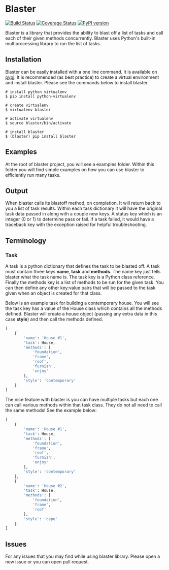 # Blaster

[![Build Status](https://travis-ci.org/ryankwilliams/blaster.svg?branch=master)](https://travis-ci.org/ryankwilliams/blaster)
[![Coverage Status](https://coveralls.io/repos/github/ryankwilliams/blaster/badge.svg)](https://coveralls.io/github/ryankwilliams/blaster)
[![PyPI version](https://img.shields.io/pypi/v/blaster.svg)](https://pypi.python.org/pypi/blaster)

Blaster is a library that provides the ability to blast off a list of tasks
and call each of their given methods concurrently. Blaster uses Python's
built-in multiprocessing library to run the list of tasks.

## Installation

Blaster can be easily installed with a one line command. It is available on
[pypi][1]. It is recommended (as best practice) to create a virtual
environment and install blaster. Please see the commands below to install
blaster.

```
# install python virtualenv
$ pip install python-virtualenv

# create virtualenv
$ virtualenv blaster

# activate virtualenv
$ source blaster/bin/activate

# install blaster
$ (blaster) pip install blaster
```

## Examples

At the root of blaster project, you will see a examples folder. Within this
folder you will find simple examples on how you can use blaster to
efficiently run many tasks.

## Output

When blaster calls its blastoff method, on completion. It will return back
to you a list of task results. Within each task dictionary it will have the
original task data passed in along with a couple new keys. A status key which
is an integer (0 or 1) to determine pass or fail. If a task failed, it would
have a traceback key with the exception raised for helpful troubleshooting.

## Terminology

### Task

A task is a python dictionary that defines the task to be blasted off. A task
must contain three keys **name**, **task** and **methods**. The name key
just tells blaster what the task name is. The task key is a Python class
reference. Finally the methods key is a list of methods to be run for the
given task. You can then define any other key:value pairs that will be passed
to the task given when an object is created for that class.

Below is an example task for building a contemporary house. You will see
the task key has a value of the House class which contains all the methods
defined. Blaster will create a house object (passing any extra data in this
case **style**) and then call the methods defined.

```python
[
    {
        'name': 'House #1',
        'task': House,
        'methods': [
            'foundation',
            'frame',
            'roof',
            'furnish',
            'enjoy'
        ],
        'style': 'contemporary'
    }
]
```

The nice feature with blaster is you can have multiple tasks but each one
can call various methods within that task class. They do not all need to call
the same methods! See the example below:

```python
[
    {
        'name': 'House #1',
        'task': House,
        'methods': [
            'foundation',
            'frame',
            'roof',
            'furnish',
            'enjoy'
        ],
        'style': 'contemporary'
    },
    {
        'name': 'House #2',
        'task': House,
        'methods': [
            'foundation',
            'frame',
            'roof'
        ],
        'style': 'cape'
    }
]
```

## Issues

For any issues that you may find while using blaster library. Please open a
new issue or you can open pull request.

[1]: https://pypi.python.org/pypi/blaster